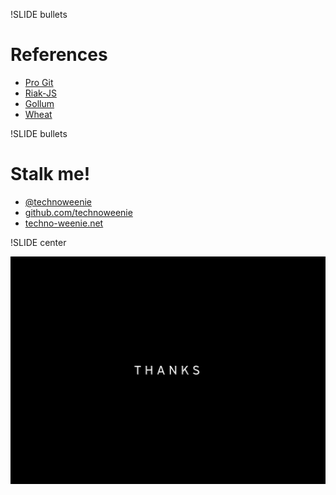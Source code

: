 !SLIDE bullets

# References #

* [Pro Git](http://progit.org/)
* [Riak-JS](http://github.com/frank06/riak-js)
* [Gollum](http://github.com/github/gollum)
* [Wheat](http://github.com/creationix/wheat)

!SLIDE bullets

# Stalk me! #

* [@technoweenie](http://twitter.com/technoweenie)
* [github.com/technoweenie](http://github.com/technoweenie)
* [techno-weenie.net](http://techno-weenie.net)

!SLIDE center

![Thanks!](big-thanks.jpg)